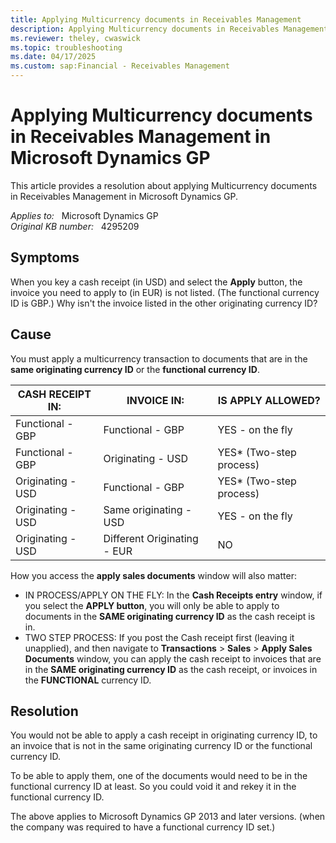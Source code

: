 ```yaml
---
title: Applying Multicurrency documents in Receivables Management
description: Applying Multicurrency documents in Receivables Management in Microsoft Dynamics GP.
ms.reviewer: theley, cwaswick
ms.topic: troubleshooting
ms.date: 04/17/2025
ms.custom: sap:Financial - Receivables Management
---
```

# Applying Multicurrency documents in Receivables Management in Microsoft Dynamics GP

This article provides a resolution about applying Multicurrency documents in Receivables Management in Microsoft Dynamics GP.

_Applies to:_ &nbsp; Microsoft Dynamics GP  
_Original KB number:_ &nbsp; 4295209

## Symptoms

When you key a cash receipt (in USD) and select the **Apply** button, the invoice you need to apply to (in EUR) is not listed. (The functional currency ID is GBP.) Why isn't the invoice listed in the other originating currency ID?

## Cause

You must apply a multicurrency transaction to documents that are in the **same originating currency ID** or the **functional currency ID**.

|CASH RECEIPT IN:|INVOICE IN:|IS APPLY ALLOWED?|
|---|---|---|
|Functional - GBP|Functional - GBP|YES - on the fly|
|Functional - GBP|Originating - USD|YES*  (Two-step process)|
|Originating - USD|Functional - GBP|YES*  (Two-step process)|
|Originating - USD|Same originating - USD|YES - on the fly|
|Originating - USD|Different Originating - EUR|NO|
  
  How you access the **apply sales documents** window will also matter:

- IN PROCESS/APPLY ON THE FLY: In the **Cash Receipts entry** window, if you select the **APPLY button**, you will only be able to apply to documents in the **SAME originating currency ID** as the cash receipt is in.
- TWO STEP PROCESS: If you post the Cash receipt first (leaving it unapplied), and then navigate to **Transactions** > **Sales** > **Apply Sales Documents** window, you can apply the cash receipt to invoices that are in the **SAME originating currency ID** as the cash receipt, or invoices in the **FUNCTIONAL** currency ID.  

## Resolution

You would not be able to apply a cash receipt in originating currency ID, to an invoice that is not in the same originating currency ID or the functional currency ID.

To be able to apply them, one of the documents would need to be in the functional currency ID at least. So you could void it and rekey it in the functional currency ID.

The above applies to Microsoft Dynamics GP 2013 and later versions.  (when the company was required to have a functional currency ID set.)
